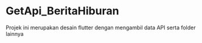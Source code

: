# GetApi_BeritaHiburan
Projek ini merupakan desain flutter dengan mengambil data API serta folder lainnya
